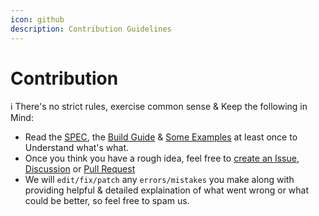 ```yaml
---
icon: github
description: Contribution Guidelines
---
```


# Contribution

ℹ️ There's no strict rules, exercise common sense & Keep the following in Mind:

* Read the [SPEC](broken-reference), the [Build Guide](https://github.com/pkgforge/soarpkgs/blob/main/SBUILD.md) & [Some Examples](https://github.com/pkgforge/soarpkgs/tree/main/packages/86box) at least once to Understand what's what.
* Once you think you have a rough idea, feel free to [create an Issue](https://github.com/pkgforge/soarpkgs/issues/new/choose), [Discussion](https://github.com/pkgforge/soarpkgs/discussions/new/choose) or [Pull Request](https://github.com/pkgforge/soarpkgs/compare)
* We will `edit/fix/patch` any `errors/mistakes` you make along with providing helpful & detailed explaination of what went wrong or what could be better, so feel free to spam us.
